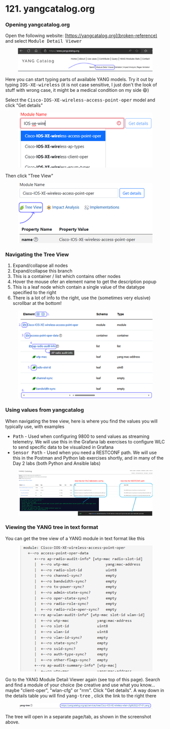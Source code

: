 # 121. yangcatalog.org

### Opening yangcatalog.org

Open the following website: [https://yangcatalog.org](broken-reference) and select <kbd>Module Detail Viewer</kbd>

<figure><img src="../../.gitbook/assets/image (2).png" alt=""><figcaption></figcaption></figure>

Here you can start typing parts of available YANG models. Try it out by typing <kbd>IOS-XE-wireless</kbd> (it is not case sensitive, I just don't the look of stuff with wrong case, it might be a medical condition on my side :smile:)

Select the <kbd>Cisco-IOS-XE-wireless-access-point-oper</kbd> model and click "Get details"

<figure><img src="../../.gitbook/assets/image (3).png" alt=""><figcaption></figcaption></figure>

Then click "Tree View"

<figure><img src="../../.gitbook/assets/image (4).png" alt=""><figcaption></figcaption></figure>

### Navigating the Tree View

1. Expand/collapse all nodes
2. Expand/collapse this branch
3. This is a container / list which contains other nodes
4. Hover the mouse ofer an element name to get the description popup
5. This is a leaf node which contain a single value of the datatype specified to the right
6. There is a lot of info to the right, use the (sometimes very elusive) scrollbar at the bottom!

<figure><img src="../../.gitbook/assets/image (5).png" alt=""><figcaption></figcaption></figure>

### Using values from yangcatalog

When navigating the tree view, here is where you find the values you will typically use, with examples

* <kbd>Path</kbd> - Used when configuring 9800 to send values as streaming telemetry. We will use this in the Grafana lab exercises to configure WLC to send specific data to be visualized in Grafana
* <kbd>Sensor Path</kbd> - Used when you need a RESTCONF path. We will use this in the Postman and Python lab exercises shortly, and in many of the Day 2 labs (both Python and Ansible labs)

<div data-full-width="true"><figure><img src="../../.gitbook/assets/image (6).png" alt=""><figcaption></figcaption></figure></div>

### Viewing the YANG tree in text format

You can get the tree view of a YANG module in text format like this

<figure><img src="../../.gitbook/assets/image (7).png" alt=""><figcaption></figcaption></figure>

Go to the YANG Module Detail Viewer again (see top of this page). Search and find a module of your choice (be creative and use what you know... maybe "client-oper", "wlan-cfg" or "rrm". Click "Get details". A way down in the details table you will find <kbd>yang-tree</kbd> , click the link to the right there

<figure><img src="../../.gitbook/assets/image (8).png" alt=""><figcaption></figcaption></figure>

The tree will open in a separate page/tab, as shown in the screenshot above.
